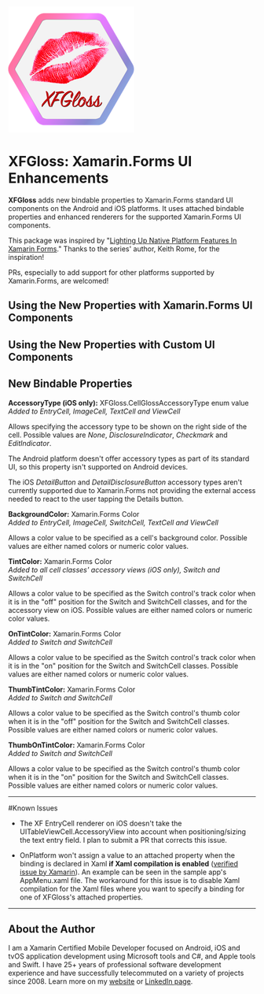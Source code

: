 ![XFGloss icon](images/XFGlossIcon.png)

# XFGloss: Xamarin.Forms UI Enhancements

**XFGloss** adds new bindable properties to Xamarin.Forms standard UI components on the Android and iOS platforms. It uses attached bindable properties and enhanced renderers for the supported Xamarin.Forms UI components.

This package was inspired by "[Lighting Up Native Platform Features In Xamarin Forms](http://www.wintellect.com/devcenter/krome/lighting-up-native-platform-features-in-xamarin-forms-part-1)." Thanks to the series' author, Keith Rome, for the inspiration!

PRs, especially to add support for other platforms supported by Xamarin.Forms, are welcomed!

## Using the New Properties with Xamarin.Forms UI Components



## Using the New Properties with Custom UI Components

## New Bindable Properties

**AccessoryType (iOS only):** XFGloss.CellGlossAccessoryType enum value  
_Added to EntryCell, ImageCell, TextCell and ViewCell_

Allows specifying the accessory type to be shown on the right side of the cell. Possible values are _None_, _DisclosureIndicator_, _Checkmark_ and _EditIndicator_. 

The Android platform doesn't offer accessory types as part of its standard UI, so this property isn't supported on Android devices.

The iOS _DetailButton_ and _DetailDisclosureButton_ accessory types aren't currently supported due to Xamarin.Forms not providing the external access needed to react to the user tapping the Details button.

**BackgroundColor:** Xamarin.Forms Color  
_Added to EntryCell, ImageCell, SwitchCell, TextCell and ViewCell_

Allows a color value to be specified as a cell's background color. Possible values are either named colors or numeric color values.

**TintColor:** Xamarin.Forms Color  
_Added to all cell classes' accessory views (iOS only), Switch and SwitchCell_

Allows a color value to be specified as the Switch control's track color when it is in the &quot;off&quot; position for the Switch and SwitchCell classes, and for the accessory view on iOS. Possible values are either named colors or numeric color values.

**OnTintColor:** Xamarin.Forms Color  
_Added to Switch and SwitchCell_

Allows a color value to be specified as the Switch control's track color when it is in the &quot;on&quot; position for the Switch and SwitchCell classes. Possible values are either named colors or numeric color values.

**ThumbTintColor:** Xamarin.Forms Color  
_Added to Switch and SwitchCell_

Allows a color value to be specified as the Switch control's thumb color when it is in the &quot;off&quot; position for the Switch and SwitchCell classes. Possible values are either named colors or numeric color values.

**ThumbOnTintColor:** Xamarin.Forms Color  
_Added to Switch and SwitchCell_

Allows a color value to be specified as the Switch control's thumb color when it is in the &quot;on&quot; position for the Switch and SwitchCell classes. Possible values are either named colors or numeric color values.

---
#Known Issues

 - The XF EntryCell renderer on iOS doesn't take the UITableViewCell.AccessoryView into account when positioning/sizing the text entry field. I plan to submit a PR that corrects this issue.

 - OnPlatform won't assign a value to an attached property when the binding is declared in Xaml **if Xaml compilation is enabled** ([verified issue by Xamarin](https://bugzilla.xamarin.com/show_bug.cgi?id=37371)). An example can be seen in the sample app's AppMenu.xaml file. The workaround for this issue is to disable Xaml compilation for the Xaml files where you want to specify a binding for one of XFGloss's attached properties.

---
## About the Author
I am a Xamarin Certified Mobile Developer focused on Android, iOS and tvOS application development using Microsoft tools and C#, and Apple tools and Swift. I have 25+ years of professional software development experience and have successfully telecommuted on a variety of projects since 2008. Learn more on my [website](http://tommyb.com/) or [LinkedIn page](https://www.linkedin.com/in/tommybaggett).